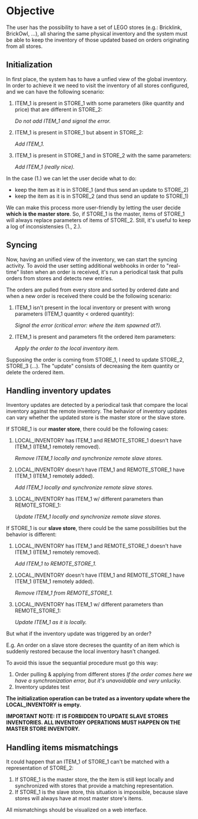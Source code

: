 # Objective

The user has the possibility to have a set of LEGO stores (e.g.: Bricklink, BrickOwl, ...), all sharing
the same physical inventory and the system must be able to keep the inventory of those
updated based on orders originating from all stores.

## Initialization

In first place, the system has to have a unfied view of the global inventory. In order
to achieve it we need to visit the inventory of all stores configured, and we can have
the following scenario:

1. ITEM_1 is present in STORE_1 with some parameters (like quantity and price) that are different in STORE_2:
    
    *Do not add ITEM_1 and signal the error.*

2. ITEM_1 is present in STORE_1 but absent in STORE_2:
    
    *Add ITEM_1.*

3. ITEM_1 is present in STORE_1 and in STORE_2 with the same parameters:
    
    *Add ITEM_1 (really nice).*

In the case (1.) we can let the user decide what to do:
- keep the item as it is in STORE_1 (and thus send an update to STORE_2)
- keep the item as it is in STORE_2 (and thus send an update to STORE_1)

We can make this process more user-friendly by letting the user decide **which is the master store**.
So, if STORE_1 is the master, items of STORE_1 will always replace parameters of items of STORE_2. 
Still, it's useful to keep a log of inconsistensies (1., 2.).

## Syncing

Now, having an unified view of the inventory, we can start the syncing activity. To avoid the user
setting additional webhooks in order to "real-time" listen when an order is received, it's run a
periodical task that pulls orders from stores and detects new entries.

The orders are pulled from every store and sorted by ordered date and when a new order is received there
could be the following scenario:

1. ITEM_1 isn't present in the local inventory or present with wrong parameters (ITEM_1 quantity < ordered quantity):
     
     *Signal the error (critical error: where the item spawned at?).*

2. ITEM_1 is present and parameters fit the ordered item parameters:

     *Apply the order to the local inventory item.*

Supposing the order is coming from STORE_1, I need to update STORE_2, STORE_3 (...). The "update" consists of 
decreasing the item quantity or delete the ordered item. 

## Handling inventory updates

Inventory updates are detected by a periodical task that compare the local inventory against the remote
inventory. The behavior of inventory updates can vary whether the updated store is the master store or the slave store.

If STORE_1 is our **master store**, there could be the following cases:

1. LOCAL_INVENTORY has ITEM_1 and REMOTE_STORE_1 doesn't have ITEM_1 (ITEM_1 remotely removed).
    
    *Remove ITEM_1 locally and synchronize remote slave stores.*

2. LOCAL_INVENTORY doesn't have ITEM_1 and REMOTE_STORE_1 have ITEM_1 (ITEM_1 remotely added).
    
    *Add ITEM_1 locally and synchronize remote slave stores.*

2. LOCAL_INVENTORY has ITEM_1 w/ different parameters than REMOTE_STORE_1:
    
    *Update ITEM_1 locally and synchronize remote slave stores.*

If STORE_1 is our **slave store**, there could be the same possibilities but the behavior is different:

1. LOCAL_INVENTORY has ITEM_1 and REMOTE_STORE_1 doesn't have ITEM_1 (ITEM_1 remotely removed).
    
    *Add ITEM_1 to REMOTE_STORE_1.*

2. LOCAL_INVENTORY doesn't have ITEM_1 and REMOTE_STORE_1 have ITEM_1 (ITEM_1 remotely added).
    
    *Remove ITEM_1 from REMOTE_STORE_1.*

2. LOCAL_INVENTORY has ITEM_1 w/ different parameters than REMOTE_STORE_1:
    
    *Update ITEM_1 as it is locally.*

But what if the inventory update was triggered by an order?

E.g. An order on a slave store decreses the quantity of an item which is suddenly restored because the local inventory hasn't changed. 

To avoid this issue the sequantial procedure must go this way:
1. Order pulling & applying from different stores
*If the order comes here we have a synchronization error, but it's unavoidable and very unlucky.*
2. Inventory updates test

**The initialization operation can be trated as a inventory update where the LOCAL_INVENTORY is empty.**

**IMPORTANT NOTE: IT IS FORBIDDEN TO UPDATE SLAVE STORES INVENTORIES. ALL INVENTORY OPERATIONS MUST HAPPEN ON THE MASTER STORE INVENTORY.**

## Handling items mismatchings

It could happen that an ITEM_1 of STORE_1 can't be matched with a representation of STORE_2:

1. If STORE_1 is the master store, the the item is still kept locally and synchronized with stores that provide a matching representation.
2. If STORE_1 is the slave store, this situation is impossible, because slave stores will always have at most master store's items.

All mismatchings should be visualized on a web interface.

